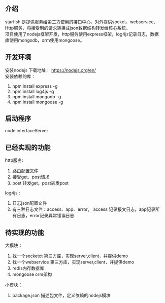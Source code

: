## 介绍
starfish 是提供服务给第三方使用的接口中心，对外提供socket、webservice、Http服务，将接受到的请求转换成json数据结构转发给核心系统。  
项目使用了nodejs框架开发，http服务使用express框架，log4js记录日志，数据库使用mongodb，orm使用mongoose。  

## 开发环境  
安装nodejs 下载地址： https://nodejs.org/en/  
安装依赖的库：
1.  npm install express -g  
2.  npm install log4js -g  
3.  npm install mongodb -g  
4. 	npm install mongoose -g  

## 启动程序  
node interfaceServer  

## 已经实现的功能  
http服务:  
1. 路由配置文件  
1. 接受get、post请求  
2. post 转发get，post转发post  

log4js :  
1. 日志json配置文件  
2. 有三种日志文件：access、app、error， access 记录报文日志，app记录所有日志，error记录异常错误日志  


## 待实现的功能  
大模块：
1. 找一个socketct 第三方库，实现server,client，并提供demo  
2. 找一个webservice 第三方库，实现server,client，并提供demo  
3. redis内存数据库  
3. mongoose orm架构  

小模块：
1. package.json 描述包文件，定义依赖的nodejs模块  


